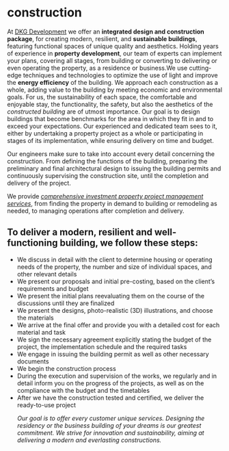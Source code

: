# construction
<p>At <a href="https://dkg-development.com/construction-services.htm">DKG Development</a> we offer an <b>integrated design and construction package</b>, for creating modern, resilient, and <b>sustainable buildings</b>, featuring functional spaces of unique quality and aesthetics. Holding years of experience in <b>property development</b>, our team of experts can implement your plans, covering all stages, from building or converting to delivering or even operating the property, as a residence or business.We use cutting-edge techniques and technologies to optimize the use of light and improve the <b>energy efficiency</b> of the building. We approach each construction as a whole, adding value to the building by meeting economic and environmental goals. For us, the sustainability of each space, the comfortable and enjoyable stay, the functionality, the safety, but also the aesthetics of the <i>constructed building</i> are of utmost importance.
Our goal is to design buildings that become benchmarks for the area in which they fit in and to exceed your expectations. Our experienced and dedicated team sees to it, either by undertaking a property project as a whole or participating in stages of its implementation, while ensuring delivery on time and budget.
</p>
<p>Our engineers make sure to take into account every detail concerning the construction. From defining the functions of the building, preparing the preliminary and final architectural design to issuing the building permits and continuously supervising the construction site, until the completion and delivery of the project.
</p>
<p>We provide <i><u>comprehensive investment property project management services</u></i>, from finding the property in demand to building or remodeling as needed, to managing operations after completion and delivery.
  </p>

<h2>To deliver a modern, resilient and well-functioning building, we follow these steps:</h2>
<ul>
<li> We discuss in detail with the client to determine housing or operating needs of the property, the number and size of individual spaces, and other relevant details</li>
<li> We present our proposals and initial pre-costing, based on the client’s requirements and budget</li>
<li> We present the initial plans reevaluating them on the course of the discussions until they are finalized</li>
<li> We present the designs, photo-realistic (3D) illustrations, and choose the materials</li>
<li> We arrive at the final offer and provide you with a detailed cost for each material and task</li>
<li> We sign the necessary agreement explicitly stating the budget of the project, the implementation schedule and the required tasks</li>
<li> We engage in issuing the building permit as well as other necessary documents</li>
<li> We begin the construction process</li>
<li> During the execution and supervision of the works, we regularly and in detail inform you on the progress of the projects,
as well as on the compliance with the budget and the timetables</li>
  <li> After we have the construction tested and certified, we deliver the ready-to-use project</li>
<p>
<i>Our goal is to offer every customer unique services. Designing the residency or the business building of your dreams is our greatest commitment. We strive for innovation and sustainability, aiming at delivering a modern and everlasting constructions.</i></p>
